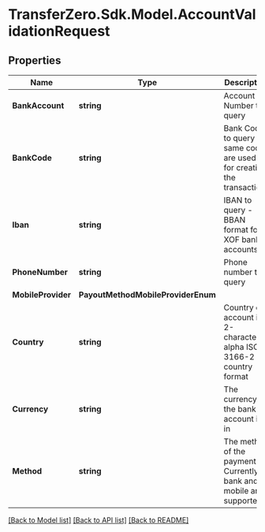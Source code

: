 
# TransferZero.Sdk.Model.AccountValidationRequest

## Properties

Name | Type | Description | Notes
------------ | ------------- | ------------- | -------------
**BankAccount** | **string** | Account Number to query | [optional] 
**BankCode** | **string** | Bank Code to query - same codes are used as for creating the transactions | [optional] 
**Iban** | **string** | IBAN to query - BBAN format for XOF bank accounts | [optional] 
**PhoneNumber** | **string** | Phone number to query | [optional] 
**MobileProvider** | **PayoutMethodMobileProviderEnum** |  | [optional] 
**Country** | **string** | Country of account in 2-character alpha ISO 3166-2 country format | 
**Currency** | **string** | The currency the bank account is in | 
**Method** | **string** | The method of the payment. Currently bank and mobile are supported | 

[[Back to Model list]](../README.md#documentation-for-models)
[[Back to API list]](../README.md#documentation-for-api-endpoints)
[[Back to README]](../README.md)

